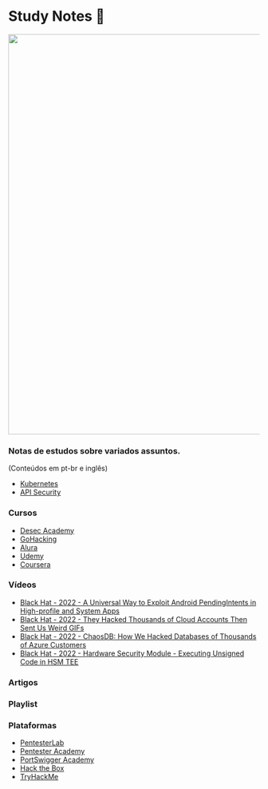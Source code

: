 # Study Notes :dizzy:	

<p align="center">  
<img src="https://user-images.githubusercontent.com/37185061/150125052-5b8c681c-0a0e-45d3-9e3d-c2eee72230b0.png" width="802" />
</p>


### Notas de estudos sobre variados assuntos. 

(Conteúdos em pt-br e inglês)

- [Kubernetes](https://github.com/wh0isdxk/StudyNotes/tree/main/Kubernetes)
- [API Security](https://github.com/wh0isdxk/StudyNotes/tree/main/API)



### Cursos 
- [Desec Academy](https://desecsecurity.com/academy/login)
- [GoHacking](gohacking.com.br)
- [Alura](https://www.alura.com.br/)
- [Udemy](https://www.udemy.com/)
- [Coursera](https://www.coursera.org/)

### Vídeos 
- [Black Hat - 2022 - A Universal Way to Exploit Android PendingIntents in High-profile and System Apps](https://www.youtube.com/watch?v=v5sKK6_Ua-U)
- [Black Hat - 2022 - They Hacked Thousands of Cloud Accounts Then Sent Us Weird GIFs](https://www.youtube.com/watch?v=xMjDgj3ZwXI)
- [Black Hat - 2022 - ChaosDB: How We Hacked Databases of Thousands of Azure Customers](https://www.youtube.com/watch?v=RAz1ml-qhnk)
- [Black Hat - 2022 - Hardware Security Module - Executing Unsigned Code in HSM TEE](https://www.youtube.com/watch?v=NPYZEST1bcc)


### Artigos 


### Playlist 


### Plataformas 
- [PentesterLab](https://pentesterlab.com)
- [Pentester Academy](https://www.pentesteracademy.com)
- [PortSwigger Academy](https://portswigger.net/web-security)
- [Hack the Box](https://www.hackthebox.com)
- [TryHackMe](https://tryhackme.com/)
